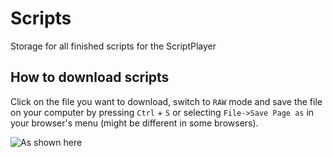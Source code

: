 # Scripts
Storage for all finished scripts for the ScriptPlayer

## How to download scripts

Click on the file you want to download, switch to `RAW` mode and save the file on your computer by pressing ``Ctrl`` + ``S`` or selecting ``File->Save Page as`` in your browser's menu (might be different in some browsers).

![As shown here](https://raw.githubusercontent.com/FredTungsten/ScriptPlayer/master/Assets/SelectRaw.jpg)

